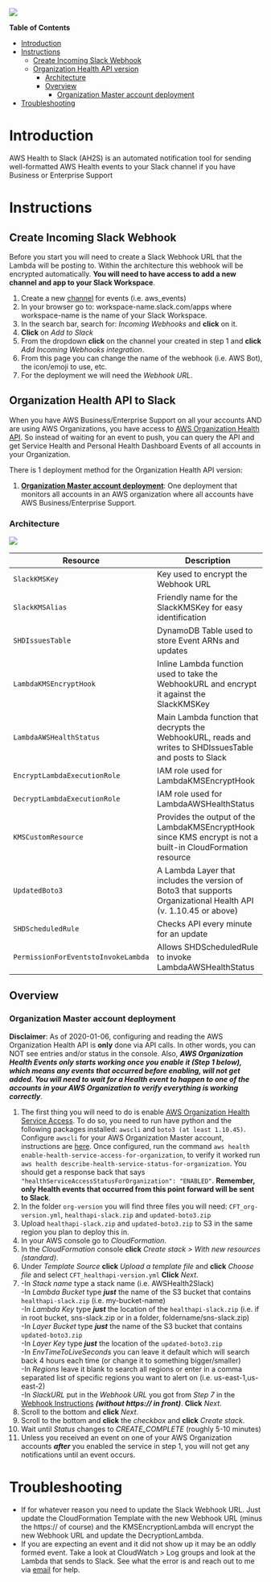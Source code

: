 
![](https://github.com/jordanaroth/awsHealthToSlack/blob/master/assets/ah2s_logo.png?raw=true)


**Table of Contents**

- [Introduction](#introduction)
- [Instructions](#instructions)
  * [Create Incoming Slack Webhook](#create-incoming-slack-webhook)
  * [Organization Health API version](#organization-health-api-to-slack)
    + [Architecture](#architecture)
    + [Overview](#overview)
      - [Organization Master account deployment](#organization-master-account-deployment)
- [Troubleshooting](#troubleshooting)

# Introduction
AWS Health to Slack (AH2S) is an automated notification tool for sending well-formatted AWS Health events to your Slack channel if you have Business or Enterprise Support

# Instructions
## Create Incoming Slack Webhook
Before you start you will need to create a Slack Webhook URL that the Lambda will be posting to. Within the architecture this webhook will be encrypted automatically. **You will need to have access to add a new channel and app to your Slack Workspace**.

1. Create a new [channel](https://slack.com/help/articles/201402297-Create-a-channel) for events (i.e. aws_events)
2. In your browser go to: workspace-name.slack.com/apps where workspace-name is the name of your Slack Workspace.
3. In the search bar, search for: *Incoming Webhooks* and **click** on it.
4. **Click** on *Add to Slack*
5. From the dropdown **click** on the channel your created in step 1 and **click** *Add Incoming Webhooks integration*.
6. From this page you can change the name of the webhook (i.e. AWS Bot), the icon/emoji to use, etc.
7. For the deployment we will need the *Webhook URL*.

## Organization Health API to Slack
When you have AWS Business/Enterprise Support on all your accounts AND are using AWS Organizations, you have access to [AWS Organization Health API](https://docs.aws.amazon.com/health/latest/APIReference/Welcome.html). So instead of waiting for an event to push, you can query the API and get Service Health and Personal Health Dashboard Events of all accounts in your Organization.

There is 1 deployment method for the Organization Health API version:

1. [**Organization Master account deployment**](#organization-health-api-version): One deployment that monitors all accounts in an AWS organization where all accounts have AWS Business/Enterprise Support.

### Architecture
![](https://github.com/jordanaroth/awsHealthToSlack/blob/master/assets/org-version.png?raw=true)

| Resource | Description                    |
| ------------- | ------------------------------ |
| `SlackKMSKey`      | Key used to encrypt the Webhook URL       |
| `SlackKMSAlias`   | Friendly name for the SlackKMSKey for easy identification     |
| `SHDIssuesTable`   | DynamoDB Table used to store Event ARNs and updates     |
| `LambdaKMSEncryptHook`      | Inline Lambda function used to take the WebhookURL and encrypt it against the SlackKMSKey       |
| `LambdaAWSHealthStatus`   | Main Lambda function that decrypts the WebhookURL, reads and writes to SHDIssuesTable and posts to Slack     |
| `EncryptLambdaExecutionRole`      | IAM role used for LambdaKMSEncryptHook       |
| `DecryptLambdaExecutionRole`   | IAM role used for LambdaAWSHealthStatus     |
| `KMSCustomResource`      | Provides the output of the LambdaKMSEncryptHook since KMS encrypt is not a built-in CloudFormation resource       |
| `UpdatedBoto3`   | A Lambda Layer that includes the version of Boto3 that supports Organizational Health API (v. 1.10.45 or above)     |
| `SHDScheduledRule`      | Checks API every minute for an update       |
| `PermissionForEventstoInvokeLambda`   | Allows SHDScheduledRule to invoke LambdaAWSHealthStatus     |

## Overview
### Organization Master account deployment
**Disclaimer**: As of 2020-01-06, configuring and reading the AWS Organization Health API is **only** done via API calls. In other words, you can NOT see entries and/or status in the console. Also, ***AWS Organization Health Events only starts working once you enable it (Step 1 below), which means any events that occurred before enabling, will not get added. You will need to wait for a Health event to happen to one of the accounts in your AWS Organization to verify everything is working correctly***.
1. The first thing you will need to do is enable [AWS Organization Health Service Access](https://docs.aws.amazon.com/health/latest/APIReference/API_EnableHealthServiceAccessForOrganization.html).  To do so, you need to run have python and the following packages installed: `awscli` and `boto3 (at least 1.10.45)`. Configure `awscli` for your AWS Organization Master account, instructions are [here](https://docs.aws.amazon.com/cli/latest/userguide/cli-configure-files.html). Once configured, run the command `aws health enable-health-service-access-for-organization`, to verify it worked run `aws health describe-health-service-status-for-organization`. You should get a response back that says `"healthServiceAccessStatusForOrganization": "ENABLED"`. **Remember, only Health events that occurred from this point forward will be sent to Slack**.
2. In the folder `org-version` you will find three files you will need: `CFT_org-version.yml`, `healthapi-slack.zip` and `updated-boto3.zip`
3. Upload `healthapi-slack.zip` and `updated-boto3.zip` to S3 in the same region you plan to deploy this in.
4. In your AWS console go to *CloudFormation*.
4. In the *CloudFormation* console **click** *Create stack > With new resources (standard)*.
5. Under *Template Source* **click** *Upload a template file* and **click** *Choose file*  and select `CFT_healthapi-version.yml` **Click** *Next*.
6. -In *Stack name* type a stack name (i.e. AWSHealth2Slack)  
-In *Lambda Bucket* type ***just*** the name of the S3 bucket that contains `healthapi-slack.zip` (i.e. my-bucket-name)  
-In *Lambda Key* type ***just*** the location of the `healthapi-slack.zip` (i.e. if in root bucket, sns-slack.zip or in a folder, foldername/sns-slack.zip)  
-In *Layer Bucket* type ***just*** the name of the S3 bucket that contains `updated-boto3.zip`  
-In *Layer Key* type ***just*** the location of the `updated-boto3.zip`  
-In *EnvTimeToLiveSeconds* you can leave it default which will search back 4 hours each time (or change it to something bigger/smaller)  
-In *Regions* leave it blank to search all regions or enter in a comma separated list of specific regions you want to alert on (i.e. us-east-1,us-east-2)  
-In *SlackURL* put in the *Webhook URL* you got from *Step 7* in the [Webhook Instructions](#create-incoming-slack-webhook) ***(without https:// in front)***. **Click** *Next*.
7. Scroll to the bottom and **click** *Next*.
8. Scroll to the bottom and **click** the *checkbox* and **click** *Create stack*.
9. Wait until *Status* changes to *CREATE_COMPLETE* (roughly 5-10 minutes)
10. Unless you received an event on one of your AWS Organization accounts ***after*** you enabled the service in step 1, you will not get any notifications until an event occurs.

# Troubleshooting
* If for whatever reason you need to update the Slack Webhook URL. Just update the CloudFormation Template with the new Webhook URL (minus the https:// of course) and the KMSEncryptionLambda will encrypt the new Webhook URL and update the DecryptionLambda.
* If you are expecting an event and it did not show up it may be an oddly formed event. Take a look at CloudWatch > Log groups and look at the Lambda that sends to Slack.  See what the error is and reach out to me via [email](mailto:jordroth@amazon.com) for help.